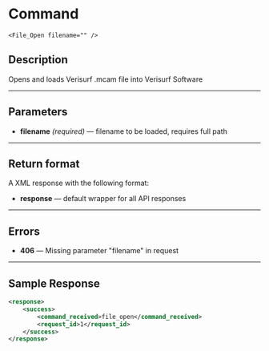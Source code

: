 # Command

    <File_Open filename="" />

## Description

Opens and loads Verisurf .mcam file into Verisurf Software

***

## Parameters
- **filename** _(required)_ — filename to be loaded, requires full path

***

## Return format
A XML response with the following format:

- **response** — default wrapper for all API responses

***

## Errors
- **406** — Missing parameter "filename" in request

***

## Sample Response
```xml
<response>
	<success>
		<command_received>file_open</command_received>
		<request_id>1</request_id>
	</success>
</response>
```
